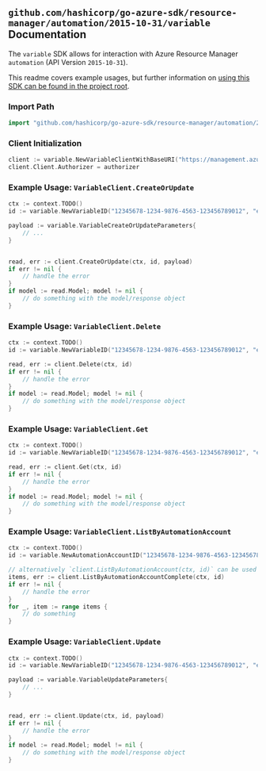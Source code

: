 
## `github.com/hashicorp/go-azure-sdk/resource-manager/automation/2015-10-31/variable` Documentation

The `variable` SDK allows for interaction with Azure Resource Manager `automation` (API Version `2015-10-31`).

This readme covers example usages, but further information on [using this SDK can be found in the project root](https://github.com/hashicorp/go-azure-sdk/tree/main/docs).

### Import Path

```go
import "github.com/hashicorp/go-azure-sdk/resource-manager/automation/2015-10-31/variable"
```


### Client Initialization

```go
client := variable.NewVariableClientWithBaseURI("https://management.azure.com")
client.Client.Authorizer = authorizer
```


### Example Usage: `VariableClient.CreateOrUpdate`

```go
ctx := context.TODO()
id := variable.NewVariableID("12345678-1234-9876-4563-123456789012", "example-resource-group", "automationAccountName", "variableName")

payload := variable.VariableCreateOrUpdateParameters{
	// ...
}


read, err := client.CreateOrUpdate(ctx, id, payload)
if err != nil {
	// handle the error
}
if model := read.Model; model != nil {
	// do something with the model/response object
}
```


### Example Usage: `VariableClient.Delete`

```go
ctx := context.TODO()
id := variable.NewVariableID("12345678-1234-9876-4563-123456789012", "example-resource-group", "automationAccountName", "variableName")

read, err := client.Delete(ctx, id)
if err != nil {
	// handle the error
}
if model := read.Model; model != nil {
	// do something with the model/response object
}
```


### Example Usage: `VariableClient.Get`

```go
ctx := context.TODO()
id := variable.NewVariableID("12345678-1234-9876-4563-123456789012", "example-resource-group", "automationAccountName", "variableName")

read, err := client.Get(ctx, id)
if err != nil {
	// handle the error
}
if model := read.Model; model != nil {
	// do something with the model/response object
}
```


### Example Usage: `VariableClient.ListByAutomationAccount`

```go
ctx := context.TODO()
id := variable.NewAutomationAccountID("12345678-1234-9876-4563-123456789012", "example-resource-group", "automationAccountName")

// alternatively `client.ListByAutomationAccount(ctx, id)` can be used to do batched pagination
items, err := client.ListByAutomationAccountComplete(ctx, id)
if err != nil {
	// handle the error
}
for _, item := range items {
	// do something
}
```


### Example Usage: `VariableClient.Update`

```go
ctx := context.TODO()
id := variable.NewVariableID("12345678-1234-9876-4563-123456789012", "example-resource-group", "automationAccountName", "variableName")

payload := variable.VariableUpdateParameters{
	// ...
}


read, err := client.Update(ctx, id, payload)
if err != nil {
	// handle the error
}
if model := read.Model; model != nil {
	// do something with the model/response object
}
```
